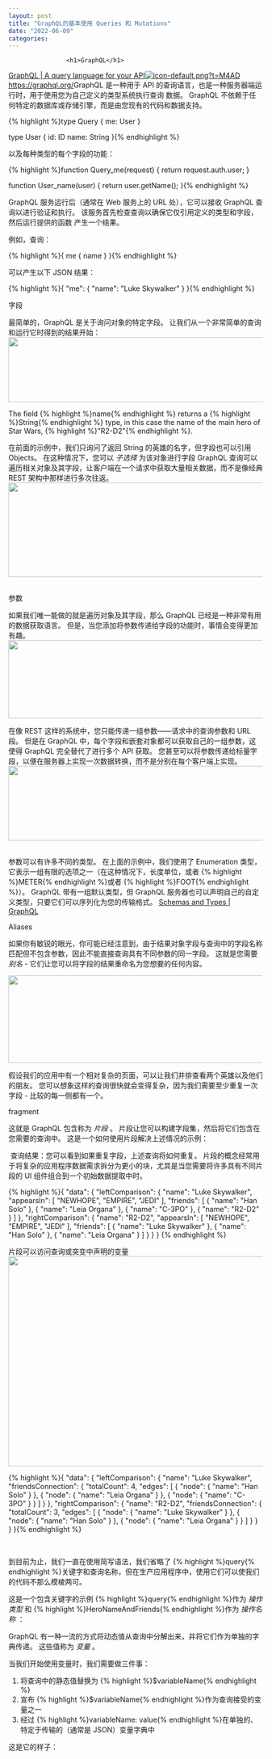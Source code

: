 ```yaml
---
layout: post
title: "GraphQL的基本使用 Queries 和 Mutations"
date: "2022-06-09"
categories: 
---
```


                    <h1>GraphQL</h1> 
<p><a class="has-card" href="https://graphql.org/" title="GraphQL | A query language for your API"><span class="link-card-box"><span class="link-title">GraphQL | A query language for your API</span><span class="link-link"><img class="link-link-icon" src="https://csdnimg.cn/release/blog_editor_html/release2.1.3/ckeditor/plugins/CsdnLink/icons/icon-default.png?t=M4AD" alt="icon-default.png?t=M4AD">https://graphql.org/</span></span></a>GraphQL 是一种用于 API 的查询语言，也是一种服务器端运行时，用于使用您为自己定义的类型系统执行查询 数据。 GraphQL 不依赖于任何特定的数据库或存储引擎，而是由您现有的代码和数据支持。</p> 
{% highlight %}type Query {
  me: User
}

type User {
  id: ID
  name: String
}{% endhighlight %} 
<p>以及每种类型的每个字段的功能：</p> 
{% highlight %}function Query_me(request) {
  return request.auth.user;
}

function User_name(user) {
  return user.getName();
}{% endhighlight %} 
<p>GraphQL 服务运行后（通常在 Web 服务上的 URL 处），它可以接收 GraphQL 查询以进行验证和执行。 该服务首先检查查询以确保它仅引用定义的类型和字段，然后运行提供的函数 产生一个结果。</p> 
<p>例如，查询：</p> 
{% highlight %}{
  me {
    name
  }
}{% endhighlight %} 
<p>可以产生以下 JSON 结果：</p> 
{% highlight %}{
  "me": {
    "name": "Luke Skywalker"
  }
}{% endhighlight %} 
<p>字段</p> 
<p>最简单的，GraphQL 是关于询问对象的特定字段。 让我们从一个非常简单的查询和运行它时得到的结果开始： <img alt="" height="129" src="https://img-blog.csdnimg.cn/f4a18d11d6ee48cba5b8e417a5f5abef.png" width="649"></p> 
<p>The field {% highlight %}name{% endhighlight %} returns a {% highlight %}String{% endhighlight %} type, in this case the name of the main hero of Star Wars, {% highlight %}"R2-D2"{% endhighlight %}.</p> 
<p>在前面的示例中，我们只询问了返回 String 的英雄的名字，但字段也可以引用 Objects。 在这种情况下，您可以 <em>子选择 </em>为该对象进行字段 GraphQL 查询可以遍历相关对象及其字段，让客户端在一个请求中获取大量相关数据，而不是像经典 REST 架构中那样进行多次往返。<img alt="" height="187" src="https://img-blog.csdnimg.cn/630df1dd7c4a4b0f98d07ccf78304959.png" width="650"> </p> 
<p>参数</p> 
<p>如果我们唯一能做的就是遍历对象及其字段，那么 GraphQL 已经是一种非常有用的数据获取语言。 但是，当您添加将参数传递给字段的功能时，事情会变得更加有趣。<img alt="" height="155" src="https://img-blog.csdnimg.cn/48a14cf5ca5941dea43efdc79d334ad9.png" width="738"></p> 
<p>在像 REST 这样的系统中，您只能传递一组参数——请求中的查询参数和 URL 段。 但是在 GraphQL 中，每个字段和嵌套对象都可以获取自己的一组参数，这使得 GraphQL 完全替代了进行多个 API 获取。 您甚至可以将参数传递给标量字段，以便在服务器上实现一次数据转换，而不是分别在每个客户端上实现。 <img alt="" height="148" src="https://img-blog.csdnimg.cn/af164ab6eeab45f399c86c174bd2a3ed.png" width="691"> </p> 
<p>参数可以有许多不同的类型。 在上面的示例中，我们使用了 Enumeration 类型，它表示一组有限的选项之一（在这种情况下，长度单位，或者 {% highlight %}METER{% endhighlight %}或者 {% highlight %}FOOT{% endhighlight %}）。 GraphQL 带有一组默认类型，但 GraphQL 服务器也可以声明自己的自定义类型，只要它们可以序列化为您的传输格式。 <a href="https://graphql.org/learn/schema" title="Schemas and Types | GraphQL">Schemas and Types | GraphQL</a> </p> 
<p>Aliases</p> 
<p>如果你有敏锐的眼光，你可能已经注意到，由于结果对象字段与查询中的字段名称匹配但不包含参数，因此不能直接查询具有不同参数的同一字段。 这就是您需要 <em>别名 </em>- 它们让您可以将字段的结果重命名为您想要的任何内容。</p> 
<p><img alt="" height="173" src="https://img-blog.csdnimg.cn/394a24e9d04644f0aca9060f68b951b9.png" width="682"></p> 
<p>假设我们的应用中有一个相对复杂的页面，可以让我们并排查看两个英雄以及他们的朋友。 您可以想象这样的查询很快就会变得复杂，因为我们需要至少重复一次字段 - 比较的每一侧都有一个。</p> 
<p></p> 
<p>fragment</p> 
<p>这就是 GraphQL 包含称为 <em>片段 </em>。 片段让您可以构建字段集，然后将它们包含在您需要的查询中。 这是一个如何使用片段解决上述情况的示例：</p> 
<p> 查询结果：您可以看到如果重复字段，上述查询将如何重复。 片段的概念经常用于将复杂的应用程序数据需求拆分为更小的块，尤其是当您需要将许多具有不同片段的 UI 组件组合到一个初始数据提取中时。</p> 
{% highlight %}{
  "data": {
    "leftComparison": {
      "name": "Luke Skywalker",
      "appearsIn": [
        "NEWHOPE",
        "EMPIRE",
        "JEDI"
      ],
      "friends": [
        {
          "name": "Han Solo"
        },
        {
          "name": "Leia Organa"
        },
        {
          "name": "C-3PO"
        },
        {
          "name": "R2-D2"
        }
      ]
    },
    "rightComparison": {
      "name": "R2-D2",
      "appearsIn": [
        "NEWHOPE",
        "EMPIRE",
        "JEDI"
      ],
      "friends": [
        {
          "name": "Luke Skywalker"
        },
        {
          "name": "Han Solo"
        },
        {
          "name": "Leia Organa"
        }
      ]
    }
  }
}
{% endhighlight %} 
<p>片段可以访问查询或突变中声明的变量<img alt="" height="416" src="https://img-blog.csdnimg.cn/9d3b6b5a0e464c199b61daefb0fa9377.png" width="696"></p> 
{% highlight %}{
  "data": {
    "leftComparison": {
      "name": "Luke Skywalker",
      "friendsConnection": {
        "totalCount": 4,
        "edges": [
          {
            "node": {
              "name": "Han Solo"
            }
          },
          {
            "node": {
              "name": "Leia Organa"
            }
          },
          {
            "node": {
              "name": "C-3PO"
            }
          }
        ]
      }
    },
    "rightComparison": {
      "name": "R2-D2",
      "friendsConnection": {
        "totalCount": 3,
        "edges": [
          {
            "node": {
              "name": "Luke Skywalker"
            }
          },
          {
            "node": {
              "name": "Han Solo"
            }
          },
          {
            "node": {
              "name": "Leia Organa"
            }
          }
        ]
      }
    }
  }
}{% endhighlight %} 
<p> </p> 
<p>到目前为止，我们一直在使用简写语法，我们省略了 {% highlight %}query{% endhighlight %}关键字和查询名称，但在生产应用程序中，使用它们可以使我们的代码不那么模棱两可。</p> 
<p>这是一个包含关键字的示例 {% highlight %}query{% endhighlight %}作为 <em>操作类型 </em>和 {% highlight %}HeroNameAndFriends{% endhighlight %}作为 <em>操作名称 </em>： </p> 
<p>GraphQL 有一种一流的方式将动态值从查询中分解出来，并将它们作为单独的字典传递。 这些值称为 <em>变量 </em>。</p> 
<p>当我们开始使用变量时，我们需要做三件事：</p> 
<ol>
<li>将查询中的静态值替换为 {% highlight %}$variableName{% endhighlight %}
</li>
<li>宣布 {% highlight %}$variableName{% endhighlight %}作为查询接受的变量之一</li>
<li>经过 {% highlight %}variableName: value{% endhighlight %}在单独的、特定于传输的（通常是 JSON）变量字典中</li>
</ol>
<p>这是它的样子： </p>
                
